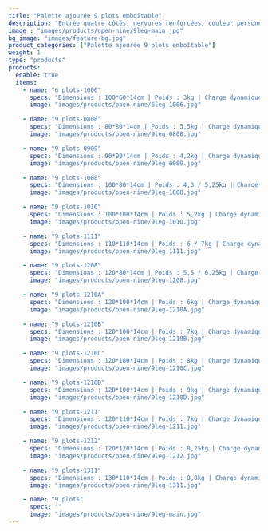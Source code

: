 ```yaml
---
title: "Palette ajourée 9 plots emboîtable"
description: "Entrée quatre côtés, nervures renforcées, couleur personnalisable"
image : "images/products/open-nine/9leg-main.jpg"
bg_image: "images/feature-bg.jpg"
product_categories: ["Palette ajourée 9 plots emboîtable"]
weight: 1
type: "products"
products:
  enable: true
  items:
    - name: "6 plots-1006"
      specs: "Dimensions : 100*60*14cm | Poids : 3kg | Charge dynamique : 0,2t"
      image: "images/products/open-nine/6leg-1006.jpg"

    - name: "9 plots-0808"
      specs: "Dimensions : 80*80*14cm | Poids : 3,5kg | Charge dynamique : 0,2t"
      image: "images/products/open-nine/9leg-0808.jpg"

    - name: "9 plots-0909"
      specs: "Dimensions : 90*90*14cm | Poids : 4,2kg | Charge dynamique : 0,2t"
      image: "images/products/open-nine/9leg-0909.jpg"

    - name: "9 plots-1008"
      specs: "Dimensions : 100*80*14cm | Poids : 4,3 / 5,25kg | Charge dynamique : 0,4t"
      image: "images/products/open-nine/9leg-1008.jpg"

    - name: "9 plots-1010"
      specs: "Dimensions : 100*100*14cm | Poids : 5,2kg | Charge dynamique : 0,4t"
      image: "images/products/open-nine/9leg-1010.jpg"

    - name: "9 plots-1111"
      specs: "Dimensions : 110*110*14cm | Poids : 6 / 7kg | Charge dynamique : 0,4 / 0,5t"
      image: "images/products/open-nine/9leg-1111.jpg"

    - name: "9 plots-1208"
      specs: "Dimensions : 120*80*14cm | Poids : 5,5 / 6,25kg | Charge dynamique : 0,4 / 0,6t"
      image: "images/products/open-nine/9leg-1208.jpg"

    - name: "9 plots-1210A"
      specs: "Dimensions : 120*100*14cm | Poids : 6kg | Charge dynamique : 0,4t"
      image: "images/products/open-nine/9leg-1210A.jpg"

    - name: "9 plots-1210B"
      specs: "Dimensions : 120*100*14cm | Poids : 7kg | Charge dynamique : 0,5t"
      image: "images/products/open-nine/9leg-1210B.jpg"

    - name: "9 plots-1210C"
      specs: "Dimensions : 120*100*14cm | Poids : 8kg | Charge dynamique : 0,6t"
      image: "images/products/open-nine/9leg-1210C.jpg"

    - name: "9 plots-1210D"
      specs: "Dimensions : 120*100*14cm | Poids : 9kg | Charge dynamique : 0,7t"
      image: "images/products/open-nine/9leg-1210D.jpg"

    - name: "9 plots-1211"
      specs: "Dimensions : 120*110*14cm | Poids : 7kg | Charge dynamique : 0,6t"
      image: "images/products/open-nine/9leg-1211.jpg"

    - name: "9 plots-1212"
      specs: "Dimensions : 120*120*14cm | Poids : 8,25kg | Charge dynamique : 0,7t"
      image: "images/products/open-nine/9leg-1212.jpg"

    - name: "9 plots-1311"
      specs: "Dimensions : 130*110*14cm | Poids : 8,8kg | Charge dynamique : 0,8t"
      image: "images/products/open-nine/9leg-1311.jpg"

    - name: "9 plots"
      specs: ""
      image: "images/products/open-nine/9leg-main.jpg"
---
```

